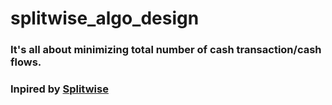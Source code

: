 # splitwise_algo_design

### It's all about minimizing total number of cash transaction/cash flows.

### Inpired by [Splitwise](https://www.splitwise.com)
